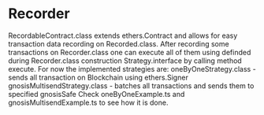# Recorder
RecordableContract.class extends ethers.Contract and allows for easy transaction data recording on Recorded.class.
After recording some transactions on Recorder.class one can execute all of them using definded during Recorder.class construction Strategy.interface by calling method execute.
For now the implemented strategies are:
  oneByOneStrategy.class - sends all transaction on Blockchain using ethers.Signer
  gnosisMultisendStrategy.class - batches all transactions and sends them to specified gnosisSafe
Check oneByOneExample.ts and gnosisMultisendExample.ts to see how it is done.
